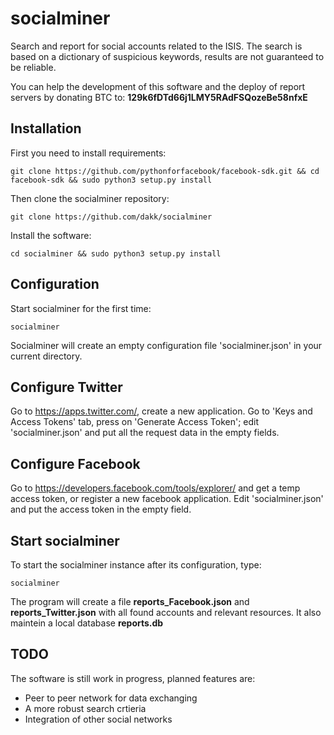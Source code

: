 socialminer
===

Search and report for social accounts related to the ISIS. The search is based on a dictionary of suspicious keywords, results are not 
guaranteed to be reliable.

You can help the development of this software and the deploy of report servers by donating BTC to: **129k6fDTd66j1LMY5RAdFSQozeBe58nfxE**

Installation
---

First you need to install requirements:

```git clone https://github.com/pythonforfacebook/facebook-sdk.git && cd facebook-sdk && sudo python3 setup.py install```


Then clone the socialminer repository:

```git clone https://github.com/dakk/socialminer```

Install the software:

```cd socialminer && sudo python3 setup.py install```


Configuration
---
Start socialminer for the first time:

``` socialminer ```

Socialminer will create an empty configuration file 'socialminer.json' in your current directory.


Configure Twitter
---
Go to https://apps.twitter.com/, create a new application.
Go to 'Keys and Access Tokens' tab, press on 'Generate Access Token'; edit 'socialminer.json' and put all the request data in the empty fields.


Configure Facebook
---
Go to https://developers.facebook.com/tools/explorer/ and get a temp access token, or register a new facebook application. Edit 'socialminer.json'
and put the access token in the empty field.


Start socialminer
---
To start the socialminer instance after its configuration, type:

``` socialminer ```

The program will create a file **reports_Facebook.json** and **reports_Twitter.json** with all found accounts and relevant resources. It also
maintein a local database **reports.db**


TODO
---
The software is still work in progress, planned features are:
- Peer to peer network for data exchanging
- A more robust search crtieria
- Integration of other social networks



